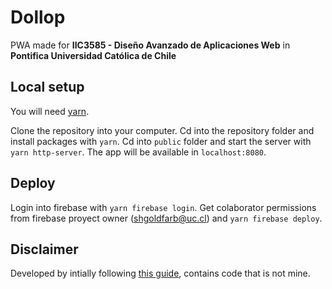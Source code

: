 # Dollop

PWA made for **IIC3585 - Diseño Avanzado de Aplicaciones Web** in **Pontifica Universidad Católica de Chile**

## Local setup

You will need [yarn](https://yarnpkg.com/en/).

Clone the repository into your computer. Cd into the repository folder and install packages with `yarn`. Cd into `public` folder and start the server with `yarn http-server`. The app will be available in `localhost:8080`.

## Deploy

Login into firebase with `yarn firebase login`. Get colaborator permissions from firebase proyect owner (shgoldfarb@uc.cl) and `yarn firebase deploy`.

## Disclaimer

Developed by intially following [this guide](https://developers.google.com/web/fundamentals/codelabs/your-first-pwapp), contains code that is not mine.